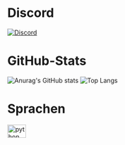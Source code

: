 # Discord
[![Discord](https://img.shields.io/discord/898766854552690789?label=hypecord&logo=discord&style=for-the-badge)](https://hypecord.de/discord)

# GitHub-Stats
![Anurag's GitHub stats](https://github-readme-stats.vercel.app/api?username=RobKut999&theme=tokyonight&show_icons=true)
![Top Langs](https://github-readme-stats.vercel.app/api/top-langs/?username=RobKut999&theme=tokyonight&show_icons=true)

# Sprachen

<img src="https://cdn.jsdelivr.net/gh/devicons/devicon/icons/python/python-original.svg" height="30" width="42" alt="python logo"  />
